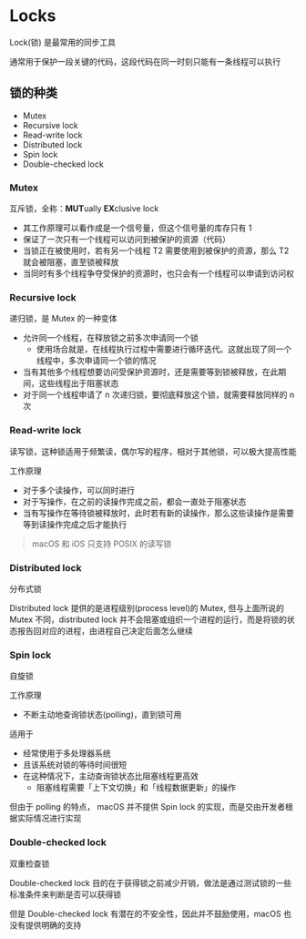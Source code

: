 # Locks

Lock(锁) 是最常用的同步工具

通常用于保护一段关键的代码，这段代码在同一时刻只能有一条线程可以执行

## 锁的种类

- Mutex
- Recursive lock
- Read-write lock
- Distributed lock
- Spin lock
- Double-checked lock

### Mutex

互斥锁，全称：**MUT**ually **EX**clusive lock

- 其工作原理可以看作成是一个信号量，但这个信号量的库存只有 1
- 保证了一次只有一个线程可以访问到被保护的资源（代码）
- 当锁正在被使用时，若有另一个线程 T2 需要使用到被保护的资源，那么 T2 就会被阻塞，直至锁被释放
- 当同时有多个线程争夺受保护的资源时，也只会有一个线程可以申请到访问权

### Recursive lock

递归锁，是 Mutex 的一种变体

- 允许同一个线程，在释放锁之前多次申请同一个锁
    - 使用场合就是，在线程执行过程中需要进行循环迭代。这就出现了同一个线程中，多次申请同一个锁的情况
- 当有其他多个线程想要访问受保护资源时，还是需要等到锁被释放，在此期间，这些线程出于阻塞状态
- 对于同一个线程申请了 n 次递归锁，要彻底释放这个锁，就需要释放同样的 n 次

### Read-write lock

读写锁，这种锁适用于频繁读，偶尔写的程序，相对于其他锁，可以极大提高性能

工作原理

- 对于多个读操作，可以同时进行
- 对于写操作，在之前的读操作完成之前，都会一直处于阻塞状态
- 当有写操作在等待锁被释放时，此时若有新的读操作，那么这些读操作是需要等到读操作完成之后才能执行

> macOS 和 iOS 只支持 POSIX 的读写锁

### Distributed lock

分布式锁

Distributed lock 提供的是进程级别(process level)的 Mutex, 但与上面所说的 Mutex 不同，distributed lock 并不会阻塞或组织一个进程的运行，而是将锁的状态报告回对应的进程，由进程自己决定后面怎么继续

### Spin lock

自旋锁

工作原理

- 不断主动地查询锁状态(polling)，直到锁可用

适用于

- 经常使用于多处理器系统
- 且该系统对锁的等待时间很短
- 在这种情况下，主动查询锁状态比阻塞线程更高效
    - 阻塞线程需要「上下文切换」和「线程数据更新」的操作

但由于 polling 的特点， macOS 并不提供 Spin lock 的实现，而是交由开发者根据实际情况进行实现

### Double-checked lock

双重检查锁

Double-checked lock 目的在于获得锁之前减少开销，做法是通过测试锁的一些标准条件来判断是否可以获得锁

但是 Double-checked lock 有潜在的不安全性，因此并不鼓励使用，macOS 也没有提供明确的支持


